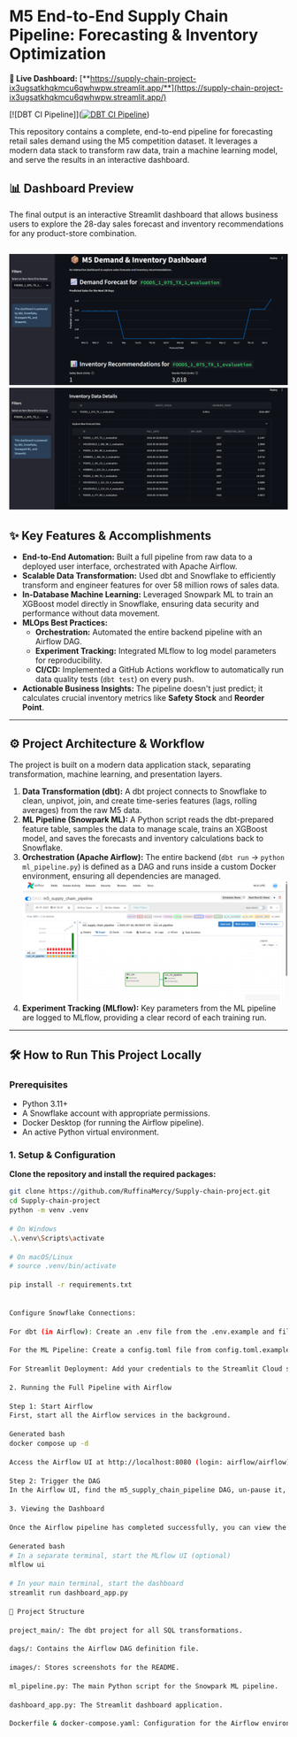 # M5 End-to-End Supply Chain Pipeline: Forecasting & Inventory Optimization

**🚀 Live Dashboard:** [**https://supply-chain-project-ix3ugsatkhqkmcu6qwhwpw.streamlit.app/**](https://supply-chain-project-ix3ugsatkhqkmcu6qwhwpw.streamlit.app/)

[![DBT CI Pipeline]]([![DBT CI Pipeline](https://github.com/RuffinaMercy/Supply-chain-project/actions/workflows/.ci.yml/badge.svg)](https://github.com/RuffinaMercy/Supply-chain-project/actions/workflows/.ci.yml))

This repository contains a complete, end-to-end pipeline for forecasting retail sales demand using the M5 competition dataset. It leverages a modern data stack to transform raw data, train a machine learning model, and serve the results in an interactive dashboard.

## 📊 Dashboard Preview
The final output is an interactive Streamlit dashboard that allows business users to explore the 28-day sales forecast and inventory recommendations for any product-store combination.

![Dashboard Preview](images/dashboard_preview_1.png)
![Dashboard Preview](images/dashboard_preview_2.png)
---

## ✨ Key Features & Accomplishments

- **End-to-End Automation:** Built a full pipeline from raw data to a deployed user interface, orchestrated with Apache Airflow.
- **Scalable Data Transformation:** Used dbt and Snowflake to efficiently transform and engineer features for over 58 million rows of sales data.
- **In-Database Machine Learning:** Leveraged Snowpark ML to train an XGBoost model directly in Snowflake, ensuring data security and performance without data movement.
- **MLOps Best Practices:**
  - **Orchestration:** Automated the entire backend pipeline with an Airflow DAG.
  - **Experiment Tracking:** Integrated MLflow to log model parameters for reproducibility.
  - **CI/CD:** Implemented a GitHub Actions workflow to automatically run data quality tests (`dbt test`) on every push.
- **Actionable Business Insights:** The pipeline doesn't just predict; it calculates crucial inventory metrics like **Safety Stock** and **Reorder Point**.

---

## ⚙️ Project Architecture & Workflow

The project is built on a modern data application stack, separating transformation, machine learning, and presentation layers.

1.  **Data Transformation (dbt):** A dbt project connects to Snowflake to clean, unpivot, join, and create time-series features (lags, rolling averages) from the raw M5 data.
2.  **ML Pipeline (Snowpark ML):** A Python script reads the dbt-prepared feature table, samples the data to manage scale, trains an XGBoost model, and saves the forecasts and inventory calculations back to Snowflake.
3.  **Orchestration (Apache Airflow):** The entire backend (`dbt run` -> `python ml_pipeline.py`) is defined as a DAG and runs inside a custom Docker environment, ensuring all dependencies are managed.
    ![Airflow DAG Success](images/airflow_dag.png)
4.  **Experiment Tracking (MLflow):** Key parameters from the ML pipeline are logged to MLflow, providing a clear record of each training run.


---

## 🛠️ How to Run This Project Locally

### Prerequisites
- Python 3.11+
- A Snowflake account with appropriate permissions.
- Docker Desktop (for running the Airflow pipeline).
- An active Python virtual environment.

### 1. Setup & Configuration

**Clone the repository and install the required packages:**
```bash
git clone https://github.com/RuffinaMercy/Supply-chain-project.git
cd Supply-chain-project
python -m venv .venv

# On Windows
.\.venv\Scripts\activate

# On macOS/Linux
# source .venv/bin/activate

pip install -r requirements.txt


Configure Snowflake Connections:

For dbt (in Airflow): Create an .env file from the .env.example and fill in your Snowflake credentials. This will be used by the Airflow DAG.

For the ML Pipeline: Create a config.toml file from config.toml.example and fill in your credentials. This is used when running the script manually.

For Streamlit Deployment: Add your credentials to the Streamlit Cloud secrets management.

2. Running the Full Pipeline with Airflow

Step 1: Start Airflow
First, start all the Airflow services in the background.

Generated bash
docker compose up -d

Access the Airflow UI at http://localhost:8080 (login: airflow/airflow).

Step 2: Trigger the DAG
In the Airflow UI, find the m5_supply_chain_pipeline DAG, un-pause it, and click the "play" button to trigger a run.

3. Viewing the Dashboard

Once the Airflow pipeline has completed successfully, you can view the results.

Generated bash
# In a separate terminal, start the MLflow UI (optional)
mlflow ui

# In your main terminal, start the dashboard
streamlit run dashboard_app.py

📂 Project Structure

project_main/: The dbt project for all SQL transformations.

dags/: Contains the Airflow DAG definition file.

images/: Stores screenshots for the README.

ml_pipeline.py: The main Python script for the Snowpark ML pipeline.

dashboard_app.py: The Streamlit dashboard application.

Dockerfile & docker-compose.yaml: Configuration for the Airflow environment.

